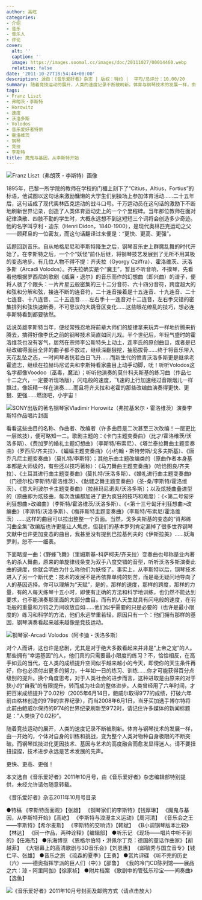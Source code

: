 ```yaml
---
author: 高屹
categories:
- 介绍
- 音乐
- 音乐人
- 评论
cover:
  alt: ''
  caption: ''
  image: https://images.soomal.cc/images/doc/20111027/00014460.webp
  relative: false
date: '2011-10-27T18:54:44+08:00'
description: 源自：《音乐爱好者》杂志 | 版权：特约 |  平均/总评分：10.00/20
summary: 随着竞技运动的展开，人类的速度记录不断被刷新。体育与钢琴技术的发展一样，由一开始的，个体对自身的训练和挑战，变为整个人类对物种自身极限的不断突破。而钢琴炫技进化更因技术、基因与艺术的高度融合而愈发显得迷人。请不要扭扭捏捏，技术进步永远是艺术发展的先声。更快、更高、更强！
tags:
- Franz Liszt
- 弗朗茨・李斯特
- Horowitz
- 速度
- 沃洛多斯
- Volodos
- 音乐爱好者特供
- 霍洛维茨
- 钢琴
- 竞技
- 李斯特
title: 魔鬼与基因，从李斯特开始
---
```


![Franz Liszt（弗朗茨・李斯特）画像](https://images.soomal.cc/images/doc/20111027/00014460.webp)



1895年，巴黎一所学院的教师在学校的门楣上刻下了“Citius，Altius，Fortius”的标语，他试图以这句话来激励慵懒的大学生们到操场上参加体育活动……二十五年后，这句话成了现代奥林匹克运动的战斗口号。千万运动员在这句话的激励下不断地刷新世界记录，创造了人类体育运动史上的一个个里程碑。当年那位教师在面对纪律涣散、四肢不勤的学生时，大概永远想不到这短短三个词将会创造多少奇迹。他的名字叫亨利・迪东（Henri Didon，1840-1900），是现代奥林匹克运动之父――顾拜旦的一位密友，而这句话翻译过来便是：“更快、更高、更强”。

话题回到音乐。自从帕格尼尼和李斯特降生之后，钢琴音乐史上群魔乱舞的时代开始了。在李斯特之后，一个个“妖怪”前仆后继，将钢琴技艺发展到了无所不用其极的变态地步。有几位人物不得不提：齐夫拉（Gyorgy Cziffra）、霍洛维茨、沃洛多斯（Arcadi Volodos）。齐夫拉确实是个“魔王”，暂且不听音响，不摸琴，先看看他根据罗西尼的歌剧《威廉・退尔》的音乐而作的幻想曲（即兴曲）的谱子，便将人骇了个跟头：一片片星云般密集的三十二分音符、六十四分音符，跨度超大的和弦和分解和弦，接连不断的连音符，二十连音接着是十五连音、十九连音、二十七连音、十八连音、二十五连音……左右手十一连音对十二连音，左右手交错的密集排列和弦快速断奏，不可思议的大跳音区变化……这些眼花缭乱的技巧，想必连李斯特看到都要骇然。

话说英雄李斯特当年，便经常残忍地将前辈大师们的旋律拿来玩弄一样地折腾来折腾去，搞得好像李氏之前的钢琴技术简直如同儿戏。半个世纪后，年轻气盛时的霍洛维茨也没有客气，居然在宗师李公斯特头上动土，连李氏的原创曲目，或者是已经改编得面目全非的曲子都不放过，继续深翻狠挖，抽筋拔骨……终于将音乐带入天花乱坠之态，一时间琴者恍若白日飞升……而新生代的愤青沃洛多斯更是继承老霍遗志，继续在拉赫玛尼诺夫和李斯特看家曲目上动手动脚，呒！听听Volodos这名字都像Voodoo（巫毒，魔法）；听听他演奏的莫什科夫斯基的练习曲（作品七十二之六，一定要听现场版），闪电般的速度，飞速的上行加速经过音跟烟儿一样飘过，像妖精一样在演奏……而且将齐夫拉和老霍的那些改编曲演奏得更快、更狠、更强……燃烧吧，小宇宙！

![SONY出版的著名钢琴家Vladimir Horowitz（弗拉基米尔・霍洛维茨）演奏李斯特作品唱片封面](https://images.soomal.cc/images/doc/20111027/00014462.webp)





看看这些曲目的名称、作曲者、改编者（许多曲目是二次甚至三次改编！一层更比一层炫技），便可略知一二。歌剧主题的：《卡门主题变奏曲》（比才/霍洛维茨/沃洛多斯）、《费加罗的婚礼主题幻想曲》（李斯特/布索尼）、《塔兰泰拉舞曲主题变奏曲》（罗西尼/齐夫拉）、《蝙蝠主题变奏曲》（小约翰・斯特劳斯/戈多夫斯基）、《唐乔凡尼主题变奏曲》（莫扎特/李斯特）；其他乐曲主题改编类的（原曲作者本身基本都是大师级的，有些还以技巧著称）：《马刀舞曲主题变奏曲》（哈恰图良/齐夫拉）、《土耳其进行曲主题变奏曲》(莫扎特/沃洛多斯）、《婚礼进行曲主题变奏曲》（门德尔松/李斯特/霍洛维茨）、《骷髅之舞主题变奏曲》（圣-桑/李斯特/霍洛维茨）、《意大利波尔卡主题变奏曲》（拉赫玛尼诺夫/沃洛多斯）；以及炫技曲叠进型的（原曲即为炫技曲，每次改编都加进了更为疯狂的技巧和难度）：《<第二号匈牙利狂想曲>改编曲》（李斯特/霍洛维茨/沃洛多斯）、《<第十三号匈牙利狂想曲>改编曲》（李斯特/沃洛多斯）、《梅菲斯特主题变奏曲》（李斯特/布索尼/霍洛维茨）……这样的曲目可以拉出整整一个页面。当然，戈多夫斯基的变态的“肖邦练习曲全集”改编版也许更能让人焦虑，但我们的基本罗列肯定漏掉了很多世界钢琴文献中也许更加变态的曲目，我甚至没有提到巴拉基列夫的《伊斯拉美》……妖海罗刹，恕不一一细表。

下面略提一曲：《野蜂飞舞》（里姆斯基-科萨柯夫/齐夫拉）变奏曲也号称是业内著名的杀人舞曲，原来的单旋律线条变为双手八度交错的音型，听听沃洛多斯演奏此曲的速度，你就会明白为什么称他们为妖怪了。事实上，从李斯特以后，钢琴技术进入了另一个断代史：技术的发展不是再依靠单纯的刻苦，而是毫无疑问地导向了人的基因选择。你可以理解为“天赋”，是的，那样的速度，那样的跨度，那样的力量，有的人每天练琴十五小时，即使有正确的方法和科学地训练，也仍然不能达到要求，也不能演奏那里面的大部分曲目。而有的人天生就具有闪电般的速度，在羽毛般的重量和万钧之力间收放自如……他们似乎需要的只是必要的（也许是最小限度的）练习和科学的方法，他们永远举重若轻，原因只有一个：他们拥有那样的基因，钢琴演奏看起来越来越像是竞技运动。

![钢琴家-Arcadi Volodos（阿卡迪・沃洛多斯）](https://images.soomal.cc/images/doc/20111027/00014461.webp)





对个人而讲，这也许是悲剧，尤其是对于绝大多数看起来并非是“上帝之宠”的人。那些拥有“幸运基因”的人，他们真的只需要最小限度的练习？不，恰恰相反，在高手如云的当代，在人类的成绩提升空间似乎越来越小的今天，即使你的天生条件再好，你也必须付出更多的努力，十年如一日的练习、训练……你才可能获得百分点级别的提升。换个角度思考，对于人类社会的进步而言，这种进取是由原来的对于狭小的“自我”的有限提升，转而成为社会的整体进步。人类曾经用了六年时间，才把百米成绩提升了0.02秒（2005年6月14日，鲍威尔取得9’77的成绩，打破六年前由格林创造的9’79的世界纪录），而当2008年6月1日，当牙买加选手博尔特将此前由鲍威尔保持的9’74的世界纪录刷新至9’72时，请记住许多媒体的新闻标题是：“人类快了0.02秒”。

随着竞技运动的展开，人类的速度记录不断被刷新。体育与钢琴技术的发展一样，由一开始的，个体对自身的训练和挑战，变为整个人类对物种自身极限的不断突破。而钢琴炫技进化更因技术、基因与艺术的高度融合而愈发显得迷人。请不要扭扭捏捏，技术进步永远是艺术发展的先声。

更快、更高、更强！

本文选自《音乐爱好者》2011年10月号，由《音乐爱好者》杂志编辑部特别提供，未经允许请勿随意转载。


《音乐爱好者》杂志2011年10月号目录

●特稿
《李斯特面面观》【张雄】 
《钢琴家们的李斯特》【钱厚琳】
《魔鬼与基因，从李斯特开始》【高屹】
《李斯特与浪漫主义运动》【周河清】
《音乐会之王――李斯特》【希尔麦斯】
《李斯特的交响诗》【韩斌】
《B小调钢琴版本比较》【林达】
《同一作品，两种诠释》【编辑部】
●听乐记
《现场――唱片中听不到的》【任海杰】
●乐海博览
《恩格尔伯特・洪佩尔丁克：德国的童话作曲家》【胡越菲】
《大银幕上的高清歌剧与3D音乐会》【刘恩惠】
《郎毓秀与国立音专》【钱仁平、张雄】
●音乐之旅
《琉森的夏季》【王勇】
●赏片评碟
《听不完的历史（六）――德奥指挥学派的巨人们（中）》【邵鲁】
《我的冷门CD陈列馆――展品之六：琼・阿里阿伽》【徐家祯】
●附片档案
《歌剧中的管弦乐珍宝――间奏曲》【逸鱼】


![《音乐爱好者》2011年10月号封面及邮购方式（请点击放大）](https://images.soomal.cc/images/doc/20111027/00014463.webp)